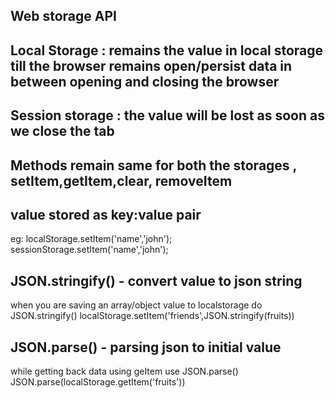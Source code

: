 ## Web storage API
## Local Storage : remains the value in local storage till the browser remains open/persist data in between opening and closing the browser
## Session storage : the value will be lost as soon as we close the tab
## Methods remain same for both the storages , setItem,getItem,clear, removeItem
## value stored as key:value pair
eg: 
localStorage.setItem('name','john');
sessionStorage.setItem('name','john');

## JSON.stringify() - convert value to json string
when you are saving an array/object  value to localstorage do JSON.stringify()
localStorage.setItem('friends',JSON.stringify(fruits))
## JSON.parse() - parsing json to initial value
while getting back data using geItem use JSON.parse()
JSON.parse(localStorage.getItem('fruits'))


